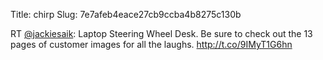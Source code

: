 Title: chirp
Slug: 7e7afeb4eace27cb9ccba4b8275c130b

RT <a href="http://twitter.com/jackiesaik">@jackiesaik</a>: Laptop Steering Wheel Desk. Be sure to check out the 13 pages of customer images for all the laughs. <a href="http://t.co/9IMyT1G6hn">http://t.co/9IMyT1G6hn</a>
